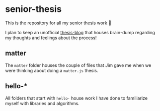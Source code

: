 # senior-thesis

This is the repository for all my senior thesis work :cowboy_hat_face:

I plan to keep an unofficial [thesis-blog](https://github.com/AriaKillebrewBruehl/senior-thesis/blob/main/thesis-blog.md) that houses brain-dump regarding my thoughts and feelings about the process!

## matter
The `matter` folder houses the couple of files that Jim gave me when we were thinking about doing a `matter.js` thesis.

## hello-*
All folders that start with `hello-` house work I have done to familiarize myself with libraries and algorithms. 